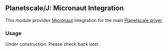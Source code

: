 
## Planetscale/J: Micronaut Integration

This module provides [Micronaut][1] integration for the main [Planetscale driver][2].

### Usage

Under construction. Please check back later.

[1]: https://micronaut.io/
[2]: ../driver

